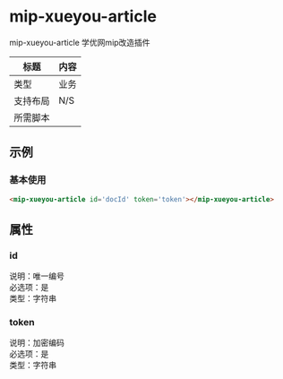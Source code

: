 # mip-xueyou-article

mip-xueyou-article 学优网mip改造插件

标题|内容
----|----
类型|业务
支持布局|N/S
所需脚本|

## 示例

### 基本使用
```html
<mip-xueyou-article id='docId' token='token'></mip-xueyou-article>
```

## 属性

### id

说明：唯一编号  
必选项：是  
类型：字符串  


### token

说明：加密编码  
必选项：是  
类型：字符串 
